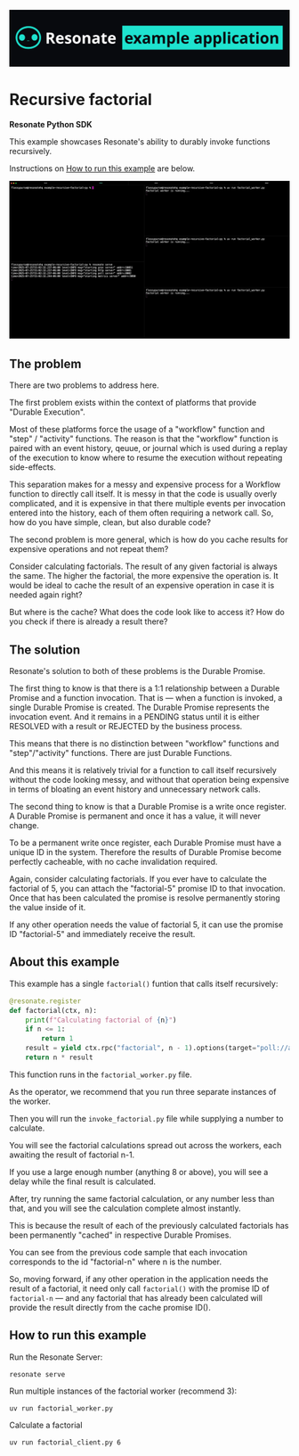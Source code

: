 ![resonate example app banner](/assets/resonate-example-app-readme-banner.png)

# Recursive factorial

**Resonate Python SDK**

This example showcases Resonate's ability to durably invoke functions recursively.

Instructions on [How to run this example](#how-to-run-this-example) are below.

![distributed factorial gif](/assets/distributed_factorial_gif.gif)

## The problem

There are two problems to address here.

The first problem exists within the context of platforms that provide "Durable Execution".

Most of these platforms force the usage of a "workflow" function and "step" / "activity" functions.
The reason is that the "workflow" function is paired with an event history, qeuue, or journal which is used during a replay of the execution to know where to resume the execution without repeating side-effects.

This separation makes for a messy and expensive process for a Workflow function to directly call itself.
It is messy in that the code is usually overly complicated, and it is expensive in that there multiple events per invocation entered into the history, each of them often requiring a network call.
So, how do you have simple, clean, but also durable code?

The second problem is more general, which is how do you cache results for expensive operations and not repeat them?

Consider calculating factorials. The result of any given factorial is always the same. The higher the factorial, the more expensive the operation is.
It would be ideal to cache the result of an expensive operation in case it is needed again right?

But where is the cache? What does the code look like to access it? How do you check if there is already a result there?

## The solution

Resonate's solution to both of these problems is the Durable Promise.

The first thing to know is that there is a 1:1 relationship between a Durable Promise and a function invocation.
That is — when a function is invoked, a single Durable Promise is created.
The Durable Promise represents the invocation event.
And it remains in a PENDING status until it is either RESOLVED with a result or REJECTED by the business process.

This means that there is no distinction between "workflow" functions and "step"/"activity" functions. There are just Durable Functions.

And this means it is relatively trivial for a function to call itself recursively without the code looking messy, and without that operation being expensive in terms of bloating an event history and unnecessary network calls.

The second thing to know is that a Durable Promise is a write once register.
A Durable Promise is permanent and once it has a value, it will never change.

To be a permanent write once register, each Durable Promise must have a unique ID in the system. Therefore the results of Durable Promise become perfectly cacheable, with no cache invalidation required.

Again, consider calculating factorials.
If you ever have to calculate the factorial of 5, you can attach the "factorial-5" promise ID to that invocation.
Once that has been calculated the promise is resolve permanently storing the value inside of it.

If any other operation needs the value of factorial 5, it can use the promise ID "factorial-5" and immediately receive the result.

## About this example

This example has a single `factorial()` funtion that calls itself recursively:

```python
@resonate.register
def factorial(ctx, n):
    print(f"Calculating factorial of {n}")
    if n <= 1:
        return 1
    result = yield ctx.rpc("factorial", n - 1).options(target="poll://any@factorial-worker", id=f"factorial-{n-1}")
    return n * result
```

This function runs in the `factorial_worker.py` file.

As the operator, we recommend that you run three separate instances of the worker.

Then you will run the `invoke_factorial.py` file while supplying a number to calculate.

You will see the factorial calculations spread out across the workers, each awaiting the result of factorial n-1.

If you use a large enough number (anything 8 or above), you will see a delay while the final result is calculated.

After, try running the same factorial calculation, or any number less than that, and you will see the calculation complete almost instantly.

This is because the result of each of the previously calculated factorials has been permanently "cached" in respective Durable Promises.

You can see from the previous code sample that each invocation corresponds to the id "factorial-n" where n is the number.

So, moving forward, if any other operation in the application needs the result of a factorial, it need only call `factorial()` with the promise ID of `factorial-n` — and any factorial that has already been calculated will provide the result directly from the cache promise ID().

## How to run this example

Run the Resonate Server:

```shell
resonate serve
```

Run multiple instances of the factorial worker (recommend 3):

```shell
uv run factorial_worker.py
```

Calculate a factorial

```shell
uv run factorial_client.py 6
```
